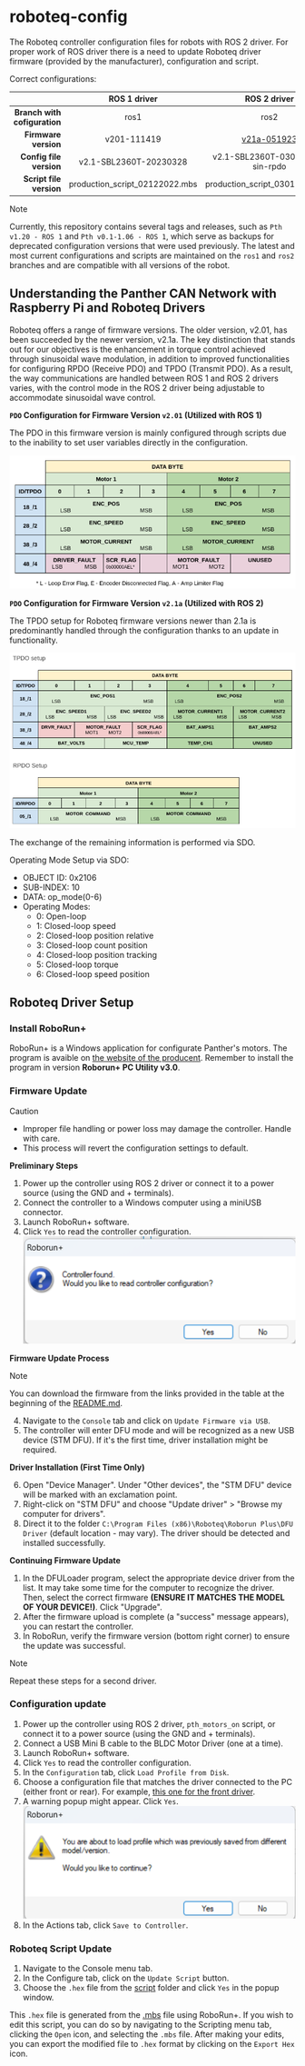 # roboteq-config

The Roboteq controller configuration files for robots with ROS 2 driver. For proper work of ROS driver there is a need to update Roboteq driver firmware (provided by the manufacturer), configuration and script.

Correct configurations:

|                              |          ROS 1 driver          |          ROS 2 driver           |
| ---------------------------: | :----------------------------: | :-----------------------------: |
| **Branch with cofiguration** |              ros1              |              ros2               |
|         **Firmware version** |          v201-111419           |           [v21a-051923](https://www.roboteq.com/docman-list/motor-controllers-documents-and-files/nxtgen-downloads-1/firmware/1112-sbl2xxx-firmware-update-v21a-051923/file)           |
|      **Config file version** |     v2.1-SBL2360T-20230328     | v2.1-SBL2360T-03012024-sin-rpdo |
|      **Script file version** | production_script_02122022.mbs | production_script_03012024.mbs  |

> [!NOTE]
> Currently, this repository contains several tags and releases, such as `Pth v1.20 - ROS 1` and `Pth v0.1-1.06 - ROS 1`, which serve as backups for deprecated configuration versions that were used previously. The latest and most current configurations and scripts are maintained on the `ros1` and `ros2` branches and are compatible with all versions of the robot.

## Understanding the Panther CAN Network with Raspberry Pi and Roboteq Drivers

Roboteq offers a range of firmware versions. The older version, v2.01, has been succeeded by the newer version, v2.1a. The key distinction that stands out for our objectives is the enhancement in torque control achieved through sinusoidal wave modulation, in addition to improved functionalities for configuring RPDO (Receive PDO) and TPDO (Transmit PDO). As a result, the way communications are handled between ROS 1 and ROS 2 drivers varies, with the control mode in the ROS 2 driver being adjustable to accommodate sinusoidal wave control.

**`PDO` Configuration for Firmware Version `v2.01` (Utilized with ROS 1)**

The PDO in this firmware version is mainly configured through scripts due to the inability to set user variables directly in the configuration.

![img](./.docs/roboteq-script-for-201.png)

**`PDO` Configuration for Firmware Version `v2.1a` (Utilized with ROS 2)**

The TPDO setup for Roboteq firmware versions newer than 2.1a is predominantly handled through the configuration thanks to an update in functionality.

![img](./.docs/roboteq-script-for-21a.png)

The exchange of the remaining information is performed via SDO.

Operating Mode Setup via SDO:

- OBJECT ID: 0x2106
- SUB-INDEX: 10
- DATA: op_mode(0-6)
- Operating Modes:
  - 0: Open-loop
  - 1: Closed-loop speed
  - 2: Closed-loop position relative
  - 3: Closed-loop count position
  - 4: Closed-loop position tracking
  - 5: Closed-loop torque
  - 6: Closed-loop speed position

## Roboteq Driver Setup

### Install RoboRun+
RoboRun+ is a Windows application for configurate Panther's motors. The program is avaible on [the website of the producent](https://www.roboteq.com/docman-list/motor-controllers-documents-and-files/nxtgen-downloads-1/pc-utility/1035-roborun-pc-utility-3-0beta/file). Remember to install the program in version **Roborun+ PC Utility v3.0**.

### Firmware Update

> [!CAUTION]
> - Improper file handling or power loss may damage the controller. Handle with care.
> - This process will revert the configuration settings to default.

**Preliminary Steps**

1. Power up the controller using ROS 2 driver or connect it to a power source (using the GND and + terminals).
2. Connect the controller to a Windows computer using a miniUSB connector.
3. Launch RoboRun+ software.
4. Click `Yes` to read the controller configuration.
![img](./.docs/read-controller-req.png)

**Firmware Update Process**

> [!NOTE]
> You can download the firmware from the links provided in the table at the beginning of the [README.md](README.md).

4. Navigate to the `Console` tab and click on `Update Firmware via USB`.
5. The controller will enter DFU mode and will be recognized as a new USB device (STM DFU). If it's the first time, driver installation might be required.

**Driver Installation (First Time Only)**

6. Open "Device Manager". Under "Other devices", the "STM DFU" device will be marked with an exclamation point.
7. Right-click on "STM DFU" and choose "Update driver" > "Browse my computer for drivers".
8. Direct it to the folder `C:\Program Files (x86)\Roboteq\Roborun Plus\DFU Driver` (default location - may vary). The driver should be detected and installed successfully.

**Continuing Firmware Update**

1. In the DFULoader program, select the appropriate device driver from the list. It may take some time for the computer to recognize the driver. Then, select the correct firmware **(ENSURE IT MATCHES THE MODEL OF YOUR DEVICE!)**.  Click "Upgrade".
2.  After the firmware upload is complete (a "success" message appears), you can restart the controller.
3.  In RoboRun, verify the firmware version (bottom right corner) to ensure the update was successful.

> [!NOTE]
> Repeat these steps for a second driver.

### Configuration update

1. Power up the controller using ROS 2 driver, `pth_motors_on` script, or connect it to a power source (using the GND and + terminals).
2. Connect a USB Mini B cable to the BLDC Motor Driver (one at a time).
3. Launch RoboRun+ software.
4. Click `Yes` to read the controller configuration.
5. In the `Configuration` tab, click `Load Profile from Disk`.
6. Choose a configuration file that matches the driver connected to the PC (either front or rear). For example, [this one for the front driver](./configuration/v2.1-SBL2360T-03012024-sin-rpdo-front.cpr).
7. A warning popup might appear. Click `Yes`.
![img](./.docs/read-controller-warn.png)
8. In the Actions tab, click `Save to Controller`.

### Roboteq Script Update
1. Navigate to the Console menu tab.
2. In the Configure tab, click on the `Update Script` button.
3. Choose the `.hex` file from the [script](./script/) folder and click `Yes` in the popup window.

This `.hex` file is generated from the [.mbs](./script/production_script_03012024.mbs) file using RoboRun+. If you wish to edit this script, you can do so by navigating to the Scripting menu tab, clicking the `Open` icon, and selecting the `.mbs` file. After making your edits, you can export the modified file to `.hex` format by clicking on the `Export Hex` icon.
